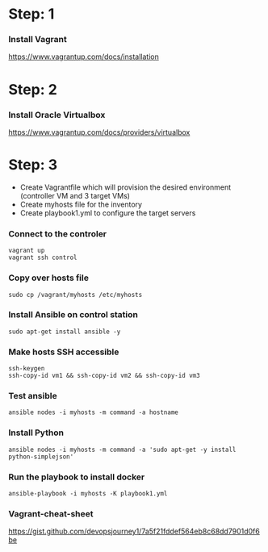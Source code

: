 # Step: 1 
### Install Vagrant
https://www.vagrantup.com/docs/installation

# Step: 2 
### Install Oracle Virtualbox
https://www.vagrantup.com/docs/providers/virtualbox

# Step: 3
- Create Vagrantfile which will provision the desired environment (controller VM and 3 target VMs)
- Create myhosts file for the inventory
- Create playbook1.yml to configure the target servers

### Connect to the controler 
```
vagrant up
vagrant ssh control
```

### Copy over hosts file
```
sudo cp /vagrant/myhosts /etc/myhosts
```

### Install Ansible on control station
```
sudo apt-get install ansible -y
```

### Make hosts SSH accessible
```
ssh-keygen
ssh-copy-id vm1 && ssh-copy-id vm2 && ssh-copy-id vm3
```

### Test ansible
```
ansible nodes -i myhosts -m command -a hostname
```

### Install Python 
```
ansible nodes -i myhosts -m command -a 'sudo apt-get -y install python-simplejson'
```
### Run the playbook to install docker
```
ansible-playbook -i myhosts -K playbook1.yml
```
### Vagrant-cheat-sheet
https://gist.github.com/devopsjourney1/7a5f21fddef564eb8c68dd7901d0f6be
